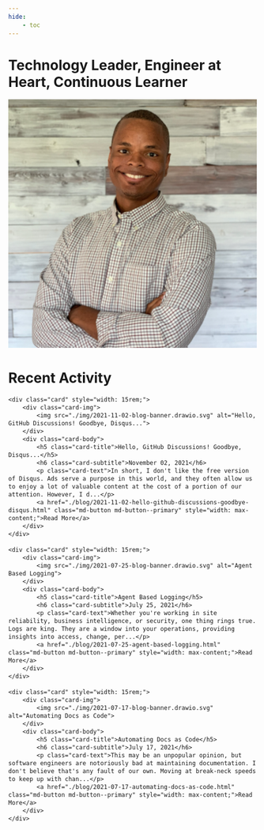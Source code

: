 ```yaml
---
hide:
    - toc
---
```

<style>
  .md-content__button {
    display: none;
  }
</style>

# Technology Leader, Engineer at Heart, Continuous Learner


<div class="portrait">
    <img src="./img/portrait1.drawio.svg">
</div>


# Recent Activity
<section class="grid">
    
    <div class="card" style="width: 15rem;">
        <div class="card-img">
            <img src="./img/2021-11-02-blog-banner.drawio.svg" alt="Hello, GitHub Discussions! Goodbye, Disqus...">
        </div>
        <div class="card-body">
            <h5 class="card-title">Hello, GitHub Discussions! Goodbye, Disqus...</h5>
            <h6 class="card-subtitle">November 02, 2021</h6>
            <p class="card-text">In short, I don't like the free version of Disqus. Ads serve a purpose in this world, and they often allow us to enjoy a lot of valuable content at the cost of a portion of our attention. However, I d...</p>
            <a href="./blog/2021-11-02-hello-github-discussions-goodbye-disqus.html" class="md-button md-button--primary" style="width: max-content;">Read More</a>
        </div>
    </div>
    
    <div class="card" style="width: 15rem;">
        <div class="card-img">
            <img src="./img/2021-07-25-blog-banner.drawio.svg" alt="Agent Based Logging">
        </div>
        <div class="card-body">
            <h5 class="card-title">Agent Based Logging</h5>
            <h6 class="card-subtitle">July 25, 2021</h6>
            <p class="card-text">Whether you're working in site reliability, business intelligence, or security, one thing rings true. Logs are king. They are a window into your operations, providing insights into access, change, per...</p>
            <a href="./blog/2021-07-25-agent-based-logging.html" class="md-button md-button--primary" style="width: max-content;">Read More</a>
        </div>
    </div>
    
    <div class="card" style="width: 15rem;">
        <div class="card-img">
            <img src="./img/2021-07-17-blog-banner.drawio.svg" alt="Automating Docs as Code">
        </div>
        <div class="card-body">
            <h5 class="card-title">Automating Docs as Code</h5>
            <h6 class="card-subtitle">July 17, 2021</h6>
            <p class="card-text">This may be an unpopular opinion, but software engineers are notoriously bad at maintaining documentation. I don't believe that's any fault of our own. Moving at break-neck speeds to keep up with chan...</p>
            <a href="./blog/2021-07-17-automating-docs-as-code.html" class="md-button md-button--primary" style="width: max-content;">Read More</a>
        </div>
    </div>
    
</section>
